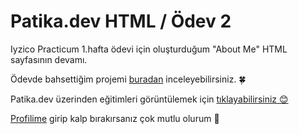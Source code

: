 # Patika.dev HTML / Ödev 2

Iyzico Practicum 1.hafta ödevi için oluşturduğum "About Me" HTML sayfasının devamı.

Ödevde bahsettiğim projemi [buradan](https://duvainel.github.io/skateboard-product-page/) inceleyebilirsiniz. 🍀

Patika.dev üzerinden eğitimleri görüntülemek için [tıklayabilirsiniz 😊](https://www.patika.dev/)

[Profilime](https://app.patika.dev/duvainel) girip kalp bırakırsanız çok mutlu olurum 💙
